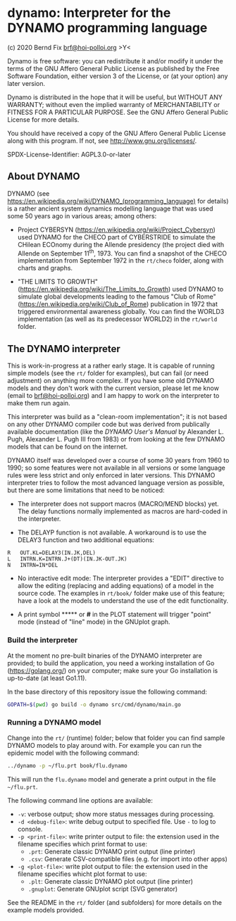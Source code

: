 
dynamo: Interpreter for the DYNAMO programming language
=======================================================

(c) 2020 Bernd Fix <brf@hoi-polloi.org>   >Y<

Dynamo is free software: you can redistribute it and/or modify it
under the terms of the GNU Affero General Public License as published
by the Free Software Foundation, either version 3 of the License,
or (at your option) any later version.

Dynamo is distributed in the hope that it will be useful, but
WITHOUT ANY WARRANTY; without even the implied warranty of
MERCHANTABILITY or FITNESS FOR A PARTICULAR PURPOSE.  See the GNU
Affero General Public License for more details.

You should have received a copy of the GNU Affero General Public License
along with this program.  If not, see <http://www.gnu.org/licenses/>.

SPDX-License-Identifier: AGPL3.0-or-later

## About DYNAMO

DYNAMO (see https://en.wikipedia.org/wiki/DYNAMO_(programming_language) for
details) is a rather ancient system dynamics modelling language that was used
some 50 years ago in various areas; among others:

* Project CYBERSYN (https://en.wikipedia.org/wiki/Project_Cybersyn) used
DYNAMO for the CHECO part of CYBERSTRIDE to simulate the CHilean ECOnomy during
the Allende presidency (the project died with Allende on September
11<sup>th</sup>, 1973. You can find a snapshot of the CHECO implementation from
September 1972 in the `rt/checo` folder, along with charts and graphs.

* "THE LIMITS TO GROWTH" (https://en.wikipedia.org/wiki/The_Limits_to_Growth)
used DYNAMO to simulate global developments leading to the famous "Club of
Rome" (https://en.wikipedia.org/wiki/Club_of_Rome) publication in 1972 that
triggered environmental awareness globally. You can find the WORLD3
implementation (as well as its predecessor WORLD2) in the `rt/world` folder.

## The DYNAMO interpreter

This is work-in-progress at a rather early stage. It is capable of running
simple models (see the `rt/` folder for examples), but can fail (or need
adjustment) on anything more complex. If you have some old DYNAMO models and
they don't work with the current version, please let me know (email to
brf@hoi-polloi.org) and I am happy to work on the interpreter to make them
run again.

This interpreter was build as a "clean-room implementation"; it is not based on
any other DYNAMO compiler code but was derived from publically available
documentation (like the _DYNAMO User's Manual_ by Alexander L. Pugh, Alexander
L. Pugh III from 1983) or from looking at the few DYNAMO models that can be
found on the internet.

DYNAMO itself was developed over a course of some 30 years from 1960 to 1990;
so some features were not available in all versions or some language rules were
less strict and only enforced in later versions. This DYNAMO interpreter tries
to follow the most advanced language version as possible, but there are some
limitations that need to be noticed:

* The interpreter does not support macros (MACRO/MEND blocks) yet. The delay
functions normally implemented as macros are hard-coded in the interpreter.

* The DELAYP function is not available. A workaround is to use the DELAY3
function and two additional equations:

```
R   OUT.KL=DELAY3(IN.JK,DEL)
L   INTRN.K=INTRN.J+(DT)(IN.JK-OUT.JK)
N   INTRN=IN*DEL
```

* No interactive edit mode: The interpreter provides a "EDIT" directive to
allow the editing (replacing and adding equations) of a model in the source
code. The examples in `rt/book/` folder make use of this feature; have a look
at the models to understand the use of the edit functionality.

* A print symbol ***** or **#** in the PLOT statement will trigger "point" mode
(instead of "line" mode) in the GNUplot graph.

### Build the interpreter

At the moment no pre-built binaries of the DYNAMO interpreter are provided; to
build the application, you need a working installation of Go
(https://golang.org/) on your computer; make sure your Go installation is
up-to-date (at least Go1.11).

In the base directory of this repository issue the following command:

```bash
GOPATH=$(pwd) go build -o dynamo src/cmd/dynamo/main.go
```

### Running a DYNAMO model

Change into the `rt/` (runtime) folder; below that folder you can find sample
DYNAMO models to play around with. For example you can run the epidemic model
with the following command:

```bash
../dynamo -p ~/flu.prt book/flu.dynamo
```

This will run the `flu.dynamo` model and generate a print output in the file
`~/flu.prt`.

The following command line options are available:

* `-v`: verbose output; show more status messages during processing.
* `-d <debug-file>`: write debug output to specified file. Use `-` to log to
console.
* `-p <print-file>`: write printer output to file: the extension used in the
filename specifies which print format to use:
    * `.prt`: Generate classic DYNAMO print output (line printer)
    * `.csv`: Generate CSV-compatible files (e.g. for import into other apps)
* `-g <plot-file>`: write plot output to file: the extension used in the
filename specifies whicht plot format to use:
    * `.plt`: Generate classic DYNAMO plot output (line printer)
    * `.gnuplot`: Generate GNUplot script (SVG generator)

See the README in the `rt/` folder (and subfolders) for more details on the
example models provided.
